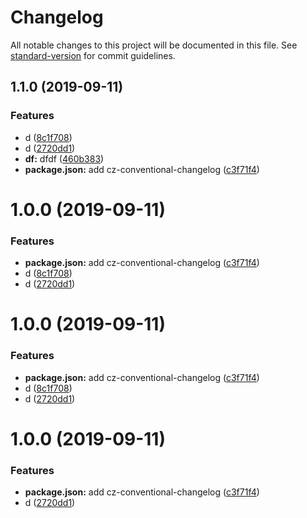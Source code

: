 # Changelog

All notable changes to this project will be documented in this file. See [standard-version](https://github.com/conventional-changelog/standard-version) for commit guidelines.

## 1.1.0 (2019-09-11)


### Features

* d ([8c1f708](https://github.com/slevin57/vue-directive-kit/commit/8c1f708))
* d ([2720dd1](https://github.com/slevin57/vue-directive-kit/commit/2720dd1))
* **df:** dfdf ([460b383](https://github.com/slevin57/vue-directive-kit/commit/460b383))
* **package.json:** add cz-conventional-changelog ([c3f71f4](https://github.com/slevin57/vue-directive-kit/commit/c3f71f4))

<a name="1.0.0"></a>
# 1.0.0 (2019-09-11)


### Features

* **package.json:** add cz-conventional-changelog ([c3f71f4](https://github.com/slevin57/vue-directive-kit/commit/c3f71f4))
* d ([8c1f708](https://github.com/slevin57/vue-directive-kit/commit/8c1f708))
* d ([2720dd1](https://github.com/slevin57/vue-directive-kit/commit/2720dd1))



<a name="1.0.0"></a>
# 1.0.0 (2019-09-11)


### Features

* **package.json:** add cz-conventional-changelog ([c3f71f4](https://github.com/slevin57/vue-directive-kit/commit/c3f71f4))
* d ([8c1f708](https://github.com/slevin57/vue-directive-kit/commit/8c1f708))
* d ([2720dd1](https://github.com/slevin57/vue-directive-kit/commit/2720dd1))



<a name="1.0.0"></a>
# 1.0.0 (2019-09-11)


### Features

* **package.json:** add cz-conventional-changelog ([c3f71f4](https://github.com/slevin57/vue-directive-kit/commit/c3f71f4))
* d ([2720dd1](https://github.com/slevin57/vue-directive-kit/commit/2720dd1))
